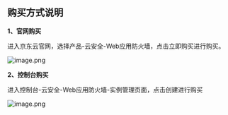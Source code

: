 ## 购买方式说明

**1、官网购买**

进入京东云官网，选择产品-云安全-Web应用防火墙，点击立即购买进行购买。

![image.png](https://github.com/jdcloudcom/cn/tree/edit/image/WAF/bug01.png)


**2、控制台购买**

进入控制台-云安全-Web应用防火墙-实例管理页面，点击创建进行购买

![image.png](https://github.com/jdcloudcom/cn/tree/edit/image/WAF/bug2.png)

 
